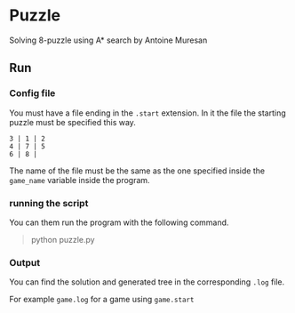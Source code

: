 # Puzzle

Solving 8-puzzle using A* search
by Antoine Muresan

## Run

### Config file
You must have a file ending in the `.start` extension. 
In it the file the starting puzzle must be specified this way.

    3 | 1 | 2
    4 | 7 | 5
    6 | 8 |  

The name of the file must be the same as the one specified inside the `game_name` variable inside the program.

### running the script
You can them run the program with the following command.

> python puzzle.py
 
### Output

You can find the solution and generated tree in the corresponding `.log` file.

For example `game.log` for a game using `game.start`
